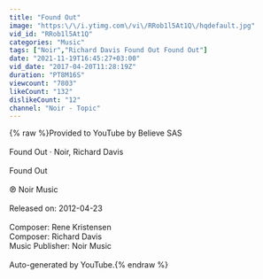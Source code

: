 ```yaml
---
title: "Found Out"
image: "https:\/\/i.ytimg.com\/vi\/RRob1l5At1Q\/hqdefault.jpg"
vid_id: "RRob1l5At1Q"
categories: "Music"
tags: ["Noir","Richard Davis Found Out Found Out"]
date: "2021-11-19T16:45:27+03:00"
vid_date: "2017-04-20T11:28:19Z"
duration: "PT8M16S"
viewcount: "7803"
likeCount: "132"
dislikeCount: "12"
channel: "Noir - Topic"
---
```

{% raw %}Provided to YouTube by Believe SAS<br /><br />Found Out · Noir, Richard Davis<br /><br />Found Out<br /><br />℗ Noir Music<br /><br />Released on: 2012-04-23<br /><br />Composer: Rene Kristensen<br />Composer: Richard Davis<br />Music Publisher: Noir Music<br /><br />Auto-generated by YouTube.{% endraw %}
